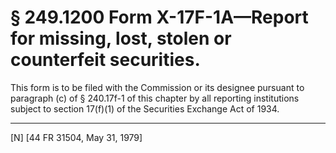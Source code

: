 # § 249.1200   Form X-17F-1A—Report for missing, lost, stolen or counterfeit securities.

This form is to be filed with the Commission or its designee pursuant to paragraph (c) of § 240.17f-1 of this chapter by all reporting institutions subject to section 17(f)(1) of the Securities Exchange Act of 1934. 



---

[N] [44 FR 31504, May 31, 1979] 


